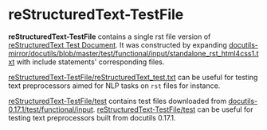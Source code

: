 # reStructuredText-TestFile

**reStructuredText-TestFile** contains a single rst file version of [reStructuredText Test Document](https://docutils.sourceforge.io/test/functional/expected/standalone_rst_html4css1.html). It was constructed by expanding [docutils-mirror/docutils/blob/master/test/functional/input/standalone_rst_html4css1.txt](https://github.com/docutils-mirror/docutils/blob/master/test/functional/input/standalone_rst_html4css1.txt) with include statements' corresponding files.

[reStructuredText-TestFile/reStructuredText_test.txt](https://github.com/sondale-git/reStructuredText-TestFile/blob/main/reStructuredText_test.txt) can be useful for testing text preprocessors aimed for NLP tasks on `rst` files for instance.

[reStructuredText-TestFile/test](https://github.com/sondale-git/reStructuredText-TestFile/test) contains test files downloaded from [docutils-0.17.1/test/functional/input](https://sourceforge.net/p/docutils/code/HEAD/tree/tags/docutils-0.17.1/test/functional/input/). [reStructuredText-TestFile/test](https://github.com/sondale-git/reStructuredText-TestFile/test) can be useful for testing text preprocessors built from docutils 0.17.1.
